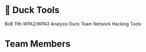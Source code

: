 # 🦆 Duck Tools 
BoB 11th WPA2/WPA3 Analysis Duck Team Network Hacking Tools 

<h1>Team Members</h1>
